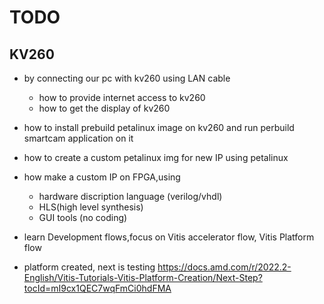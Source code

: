 # TODO
## KV260
- by connecting our pc with kv260 using LAN cable
    - how to provide internet access to kv260
    - how to get the display of kv260

- how to install prebuild petalinux image on kv260 and run perbuild smartcam application on it
- how to create a custom petalinux img for new IP using petalinux
- how make a custom IP on FPGA,using 
    - hardware discription language (verilog/vhdl)
    - HLS(high level synthesis)
    - GUI tools (no coding)
- learn Development flows,focus on Vitis accelerator flow, Vitis Platform flow
- platform created, next is testing https://docs.amd.com/r/2022.2-English/Vitis-Tutorials-Vitis-Platform-Creation/Next-Step?tocId=mI9cx1QEC7wqFmCi0hdFMA

